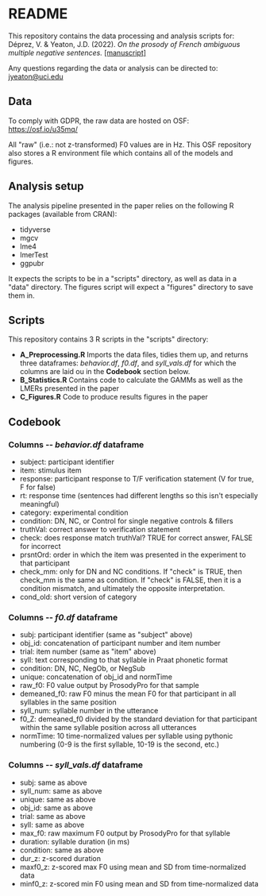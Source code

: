 # README
This repository contains the data processing and analysis scripts for:
Déprez, V. & Yeaton, J.D. (2022). _On the prosody of French ambiguous multiple negative sentences._ [[manuscript]](https://jeremyyeaton.github.io/papers/Deprez_Yeaton-2021-manuscript-ProsodyNegation_revised.pdf)

Any questions regarding the data or analysis can be directed to: jyeaton@uci.edu

## Data
To comply with GDPR, the raw data are hosted on OSF: https://osf.io/u35mq/

All "raw" (i.e.: not z-transformed) F0 values are in Hz.
This OSF repository also stores a R environment file which contains all of the models and figures.

## Analysis setup
The analysis pipeline presented in the paper relies on the following R packages (available from CRAN):
- tidyverse
- mgcv
- lme4
- lmerTest
- ggpubr

It expects the scripts to be in a "scripts" directory, as well as data in a "data" directory. The figures script will expect a "figures" directory to save them in.

## Scripts
This repository contains 3 R scripts in the "scripts" directory:
- **A_Preprocessing.R** Imports the data files, tidies them up, and returns three dataframes: _behavior.df_, _f0.df_, and _syll_vals.df_ for which the columns are laid ou in the **Codebook** section below.
- **B_Statistics.R** Contains code to calculate the GAMMs as well as the LMERs presented in the paper
- **C_Figures.R** Code to produce results figures in the paper

## Codebook
### Columns -- _behavior.df_ dataframe
- subject: participant identifier
- item: stimulus item
- response: participant response to T/F verification statement (V for true, F for false)
- rt: response time (sentences had different lengths so this isn't especially meaningful)
- category: experimental condition
- condition: DN, NC, or Control for single negative controls & fillers 
- truthVal: correct answer to verification statement
- check: does response match truthVal? TRUE for correct answer, FALSE for incorrect
- prsntOrd: order in which the item was presented in the experiment to that participant
- check_mm: only for DN and NC conditions. If "check" is TRUE, then check_mm is the same as condition. If "check" is FALSE, then it is a condition mismatch, and ultimately the opposite interpretation.
- cond_old: short version of category

### Columns -- _f0.df_ dataframe
- subj: participant identifier (same as "subject" above)
- obj_id: concatenation of participant number and item number
- trial: item number (same as "item" above)
- syll: text corresponding to that syllable in Praat phonetic format
- condition: DN, NC, NegOb, or NegSub
- unique: concatenation of obj_id and normTime
- raw_f0: F0 value output by ProsodyPro for that sample
- demeaned_f0: raw F0 minus the mean F0 for that participant in all syllables in the same position
- syll_num: syllable number in the utterance
- f0_Z: demeaned_f0 divided by the standard deviation for that participant within the same syllable position across all utterances
- normTime: 10 time-normalized values per syllable using pythonic numbering (0-9 is the first syllable, 10-19 is the second, etc.)

### Columns -- _syll_vals.df_ dataframe
- subj: same as above
- syll_num: same as above
- unique: same as above
- obj_id: same as above
- trial: same as above
- syll: same as above
- max_f0: raw maximum F0 output by ProsodyPro for that syllable
- duration: syllable duration (in ms)
- condition: same as above
- dur_z: z-scored duration
- maxf0_z: z-scored max F0 using mean and SD from time-normalized data
- minf0_z: z-scored min F0 using mean and SD from time-normalized data

